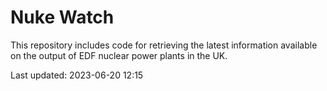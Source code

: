 # Nuke Watch

This repository includes code for retrieving the latest information available on the output of EDF nuclear power plants in the UK.

Last updated: 2023-06-20 12:15